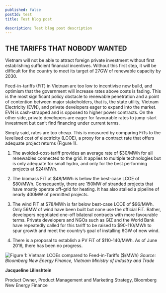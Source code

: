 ```yaml
---
published: false 
postId: test
title: Test blog post

description: Test blog post description
---
```

## THE TARIFFS THAT NOBODY WANTED

Vietnam will not be able to attract foreign private investment without first establishing sufficient financial incentives. Without this first step, it will be difficult for the country to meet its target of 27GW of renewable capacity by 2030. 

Feed-in-tariffs (FiT) in Vietnam are too low to incentivise new build, and optimism that the government will increase rates above costs is fading. This is the most significant policy obstacle to renewable penetration and a point of contention between major stakeholders, that is, the state utility, Vietnam Electricity (EVN), and private developers eager to expand into the market. EVN is cash-strapped and is opposed to higher power contracts. On the other side, private developers are eager for favourable rates to jump-start investment but can’t find financing under current terms. 

Simply said, rates are too cheap. This is measured by comparing FiTs to the levelised cost of electricity (LCOE), a proxy for a contract rate that offers adequate project returns (Figure 1). 

1.	The avoided-cost-tariff provides an average rate of $30/MWh for all renewables connected to the grid. It applies to multiple technologies but is only adequate for small hydro, and only for the best performing projects at $24/MWh. 

2.	The biomass FiT at $48/MWh is below the best-case LCOE of $80/MWh. Consequently, there are 150MW of stranded projects that have mostly operate off-grid for heating. It has also stalled a pipeline of nearly 400MW of permitted projects. 

3.	The wind FiT at $78/MWh is far below best-case LCOE of $96/MWh. Only 56MW of wind have been built but none use the official FiT.  Rather, developers negotiated one-off bilateral contracts with more favourable terms. Private developers and NGOs such as GIZ and the World Bank have repeatedly called for this tariff to be raised to $90-110/MWh to spur growth and meet the country’s goal of installing 6GW of new wind.  

4.	There is a proposal to establish a PV FiT of $110-140/MWh. As of June 2016, there has been no progress. 

![Figure 1:	Vietnam LCOEs compared to Feed-in-Tariffs ($/MWh)](climatescope.org/app/assets/images/content/CS2016_blog_Vietnam3_fig1.png)
*Source: Bloomberg New Energy Finance, Vietnam Ministry of Industry and Trade*

**Jacqueline Lilinshtein**

Product Owner, Product Management and Marketing Strategy, Bloomberg New Energy Finance
